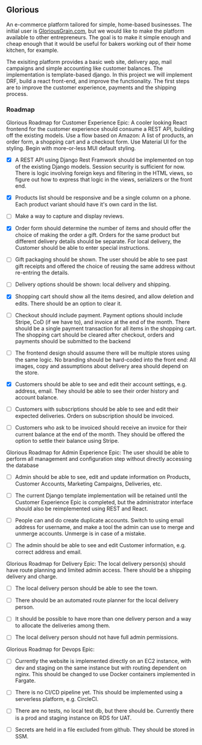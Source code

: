 ## Glorious ##


An e-commerce platform tailored for simple, home-based businesses. The initial user is [GloriousGrain.com](https://GloriousGrain.com), 
but we would like to make the platform available to other entrepreneurs. The goal is to make it simple enough and cheap enough that it would be useful for bakers working out of their home kitchen, for example.


The exisiting platform provides a basic web site, delivery app, mail campaigns and simple accounting like customer balances.
The implementation is template-based django. In this project we will implement DRF, build a react front-end, and improve the
functionality. The first steps are to improve the customer experience, payments and the shipping process.

### Roadmap ###

Glorious Roadmap for Customer Experience Epic: A cooler looking React frontend for the customer experience should consume a REST API, building off the existing models. Use a flow based on Amazon: A list of products, an order form, a shopping cart and a checkout form. Use Material UI for the styling. Begin with more-or-less MUI default styling.

- [x] A REST API using Django Rest Framwork should be implemented on top of the existing Django models. Session security is sufficient for now. There is logic involving foreign keys and filtering in the HTML views, so figure out how to express that logic in the views, serializers or the front end.


- [x] Products list should be responsive and be a single column on a phone. Each product variant should have it's own card in the list.

- [ ] Make a way to capture and display reviews. 

- [x] Order form should determine the number of items and should offer the choice of making the order a gift. Orders for the same product but different delivery details should be separate. For local delivery, the Customer should be able to enter special instructions.

- [ ] Gift packaging should be shown. The user should be able to see past gift receipts and offered the choice of reusing the same address without re-entring the details. 
  
- [ ] Delivery options should be shown: local delivery and shipping.

- [x] Shopping cart should show all the items desired, and allow deletion and edits. There should be an option to clear it.

- [ ] Checkout should include payment. Payment options should include Stripe, CoD (if we have to), and invoice at the end of the month. There should be a single payment transaction for all items in the shopping cart. The shopping cart should be cleared after checkout, orders and payments should be submitted to the backend 

- [ ] The frontend design should assume there will be multiple stores using the same logic. No branding should be hard-coded into the front end: All images, copy and assumptions about delivery area should depend on the store.

- [x] Customers should be able to see and edit their account settings, e.g. address, email. They should be able to see their order history and account balance.

- [ ] Customers with subscriptions should be able to see and edit their expected deliveries. Orders on subscription should be invoiced.

- [ ] Customers who ask to be invoiced should receive an invoice for their current balance at the end of the month. They should be offered the option to settle their balance using Stripe.

Glorious Roadmap for Admin Experience Epic: The user should be able to perform all management and configuration step without directly accessing the database

- [ ] Admin should be able to see, edit and update information on Products, Customer Accounts, Marketing Campaigns, Deliveries, etc.

- [ ] The current Django template implementation will be retained until the Customer Experience Epic is completed, but the administrator interface should also be reimplemented using REST and React.

- [ ] People can and do create duplicate accounts. Switch to using email address for username, and make a tool the admin can use to merge and unmerge accounts. Unmerge is in case of a mistake.

- [ ] The admin should be able to see and edit Customer information, e.g. correct address and email.

Glorious Roadmap for Delivery Epic: The local delivery person(s) should have route planning and limited admin access. There should be a shipping delivery and charge.

- [ ] The local delivery person should be able to see the town.

- [ ] There should be an automated route planner for the local delivery person.

- [ ] It should be possible to have more than one delivery person and a way to allocate the deliveries among them.

- [ ] The local delivery person should not have full admin permissions.

Glorious Roadmap for Devops Epic:

- [ ] Currently the website is implemented directly on an EC2 instance, with dev and staging on the same instance but with routing dependent on nginx. This should be changed to use Docker containers implemented in Fargate.

- [ ] There is no CI/CD pipeline yet. This should be implemented using a serverless platform, e.g. CircleCI.

- [ ] There are no tests, no local test db, but there should be. Currently there is a prod and staging instance on RDS for UAT.

- [ ] Secrets are held in a file excluded from github. They should be stored in SSM.
